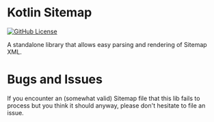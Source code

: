 # Kotlin Sitemap

[![GitHub License](https://img.shields.io/github/license/janseeger/kotlin-sitemap)](https://github.com/janseeger/kotlin-sitemap/blob/main/LICENSE)

A standalone library that allows easy parsing and rendering of Sitemap XML.

# Bugs and Issues

If you encounter an (somewhat valid) Sitemap file that this lib fails to process but you think it should anyway, please don't hesitate to file an issue.